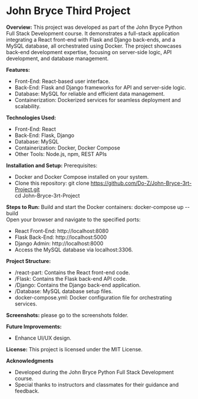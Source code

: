 # John Bryce Third Project

**Overview:**
This project was developed as part of the John Bryce Python Full Stack Development course. It demonstrates a full-stack application integrating a React front-end with Flask and Django back-ends, and a MySQL database, all orchestrated using Docker. The project showcases back-end development expertise, focusing on server-side logic, API development, and database management.

**Features:**
 - Front-End: React-based user interface.
 - Back-End: Flask and Django frameworks for API and server-side logic.
 - Database: MySQL for reliable and efficient data management.
 - Containerization: Dockerized services for seamless deployment and scalability.

**Technologies Used:**
 - Front-End: React
 - Back-End: Flask, Django
 - Database: MySQL
 - Containerization: Docker, Docker Compose
 - Other Tools: Node.js, npm, REST APIs

**Installation and Setup:**
Prerequisites:
 - Docker and Docker Compose installed on your system.
 - Clone this repository:
      git clone https://github.com/Do-Z/John-Bryce-3rt-Project.git  
      cd John-Bryce-3rt-Project
   
**Steps to Run:**
Build and start the Docker containers:
  docker-compose up --build  
Open your browser and navigate to the specified ports:
 - React Front-End: http://localhost:8080
 - Flask Back-End: http://localhost:5000
 - Django Admin: http://localhost:8000
 - Access the MySQL database via localhost:3306.

**Project Structure:**
 - /react-part: Contains the React front-end code.
 - /Flask: Contains the Flask back-end API code.
 - /Django: Contains the Django back-end application.
 - /Database: MySQL database setup files.
 - docker-compose.yml: Docker configuration file for orchestrating services.
  
**Screenshots:**
please go to the screenshots folder.

**Future Improvements:**
 - Enhance UI/UX design.

**License:**
This project is licensed under the MIT License.

**Acknowledgments**
 - Developed during the John Bryce Python Full Stack Development course.
 - Special thanks to instructors and classmates for their guidance and feedback.
